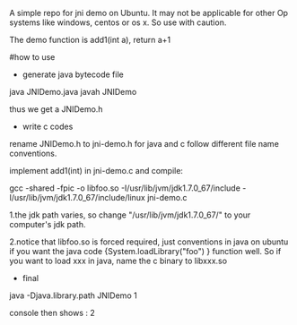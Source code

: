 A simple repo for jni demo on Ubuntu. It may not be applicable for other Op systems like windows, centos or os x. So use with caution.

The demo function is add1(int a), return a+1


#how to use

* generate java bytecode file

java JNIDemo.java
javah JNIDemo

thus we get a JNIDemo.h 

* write c codes

rename JNIDemo.h to jni-demo.h for java and c follow different file name conventions.

implement add1(int) in jni-demo.c  and compile:

gcc -shared -fpic -o libfoo.so -I/usr/lib/jvm/jdk1.7.0_67/include -I/usr/lib/jvm/jdk1.7.0_67/include/linux jni-demo.c

1.the jdk path varies, so change "/usr/lib/jvm/jdk1.7.0_67/" to your computer's jdk path.

2.notice that libfoo.so is forced required, just conventions in java on ubuntu if you want the java code {System.loadLibrary("foo") } function well. So if you want to load xxx in java, name the c binary to libxxx.so


* final

java -Djava.library.path JNIDemo 1

console then shows :
2



